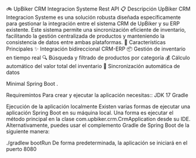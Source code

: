 🚲 UpBiker CRM Integracion Systeme Rest API
📋 Descripción
UpBiker CRM Integracion Systeme es una solución robusta diseñada específicamente para gestionar la integración entre el sistema CRM de UpBiker y su ERP existente. Este sistema permite una sincronización eficiente de inventario, facilitando la gestión centralizada de productos y manteniendo la consistencia de datos entre ambas plataformas.
🌟 Características Principales
✨ Integración bidireccional CRM-ERP
📦 Gestión de inventario en tiempo real
🔍 Búsqueda y filtrado de productos por categoría
💰 Cálculo automático del valor total del inventario
🔄 Sincronización automática de datos

Minimal Spring Boot .

Requiremintos
Para crear y ejecutar la aplicación necesitas::
JDK 17
Gradle

Ejecución de la aplicación localmente
Existen varias formas de ejecutar una aplicación Spring Boot en su máquina local. Una forma es ejecutar el método principal en la clase com.upbiker.crm.CrmApplication desde su IDE.
Alternativamente, puedes usar el complemento Gradle de Spring Boot de la siguiente manera:

./gradlew bootRun
De forma predeterminada, la aplicación se iniciará en el puerto 8080

